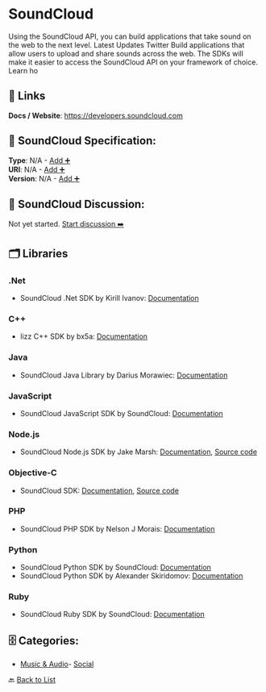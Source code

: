 # SoundCloud

Using the SoundCloud API, you can build applications that take sound on the web to the next level. Latest Updates Twitter Build applications that allow users to upload and share sounds across the web. The SDKs will make it easier to access the SoundCloud API on your framework of choice.  Learn ho

##  🔗 Links
**Docs / Website**: https://developers.soundcloud.com

## 🧬 SoundCloud Specification:
**Type**: N/A - [Add ➕](https://github.com/apis-list/apis-list/edit/main/apis.yaml#L18008)  
**URI**: N/A - [Add ➕](https://github.com/apis-list/apis-list/edit/main/apis.yaml#L18008)  
**Version**: N/A - [Add ➕](https://github.com/apis-list/apis-list/edit/main/apis.yaml#L18008)

## 💬 SoundCloud Discussion:
Not yet started. [Start discussion ➡️](https://github.com/apis-list/apis-list/discussions/new)

## 🗂️ Libraries
### .Net
- SoundCloud .Net SDK by Kirill Ivanov: [Documentation](https://github.com/kipwoker/SoundCloud.API.Client)
### C++
- lizz C++ SDK by bx5a: [Documentation](https://github.com/bx5a/lizz)
### Java
-  SoundCloud Java Library by Darius Morawiec: [Documentation](https://github.com/nok/soundcloud-java-library)
### JavaScript
- SoundCloud JavaScript SDK by SoundCloud: [Documentation](https://github.com/soundcloud/soundcloud-javascript)
### Node.js
- SoundCloud Node.js SDK by Jake Marsh: [Documentation](https://www.npmjs.com/package/node-soundcloud), [Source code](https://github.com/jakemmarsh/node-soundcloud)
### Objective-C
- SoundCloud SDK: [Documentation](https://developers.soundcloud.com/), [Source code](https://developers.soundcloud.com/docs/api/ios-quickstart)
### PHP
- SoundCloud PHP SDK by Nelson J Morais: [Documentation](https://github.com/njasm/soundcloud)
### Python
- SoundCloud Python SDK by SoundCloud: [Documentation](https://github.com/soundcloud/soundcloud-python)
- SoundCloud Python SDK by Alexander Skiridomov: [Documentation](https://github.com/n1nj4z33/soundcloud-python)
### Ruby
- SoundCloud Ruby SDK by SoundCloud: [Documentation](https://github.com/soundcloud/soundcloud-ruby)


## 🗄️ Categories:
- [Music & Audio](https://github.com/apis-list/apis-list#music--audio-)- [Social](https://github.com/apis-list/apis-list#social-)

🔙  [Back to List](https://github.com/apis-list/apis-list)
